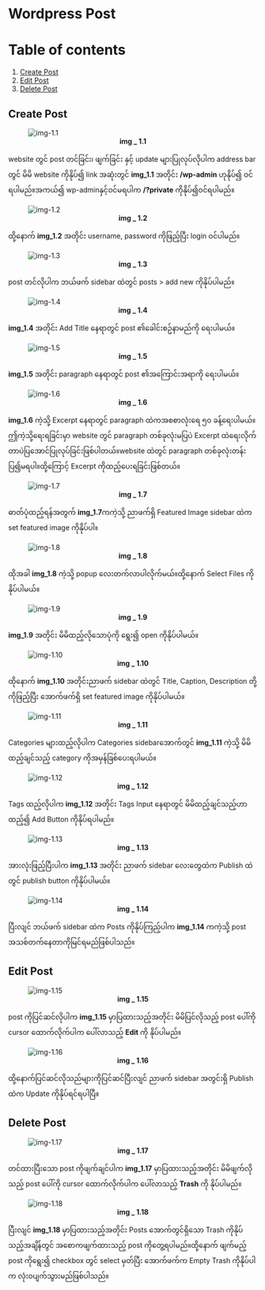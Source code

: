 # Wordpress Post

# Table of contents

1. [Create Post](#creat-post)
2. [Edit Post](#edit-post)
3. [Delete Post](#delete-post)

## Create Post

<figure>
<img src="/images/img_1.1.png" alt="img-1.1">
<figcaption align = "center"><b>img _ 1.1</b></figcaption>
</figure>

website တွင် post တင်ခြင်း၊ ဖျက်ခြင်း နှင့် update များပြုလုပ်လိုပါက address bar တွင် မိမိ website ကိုနိုပ်၍ link အဆုံးတွင် **img_1.1** အတိုင်း **/wp-admin** ဟုနိုပ်၍ ဝင်ရပါမည်။အကယ်၍ wp-adminနှင့်ဝင်မရပါက **/?private** ကိုနိုပ်၍ဝင်ရပါမည်။

<figure>
<img src="/images/img_1.2.png" alt="img-1.2">
<figcaption align = "center"><b>img _ 1.2</b></figcaption>
</figure>

ထို့နောက် **img_1.2** အတိုင်း username, password ကိုဖြည့်ပြီး login ဝင်ပါမည်။

<figure>
<img src="/images/img_1.3.png" alt="img-1.3">
<figcaption align = "center"><b>img _ 1.3</b></figcaption>
</figure>

post တင်လိုပါက ဘယ်ဖက် sidebar ထဲတွင် posts > add new ကိုနိုပ်ပါမည်။

<figure>
<img src="/images/img_1.4.png" alt="img-1.4">
<figcaption align = "center"><b>img _ 1.4</b></figcaption>
</figure>

**img_1.4** အတိုင်း Add Title နေရာတွင် post ၏ခေါင်းစဥ်နာမည်ကို ရေးပါမယ်။

<figure>
<img src="/images/img_1.5.png" alt="img-1.5">
<figcaption align = "center"><b>img _ 1.5</b></figcaption>
</figure>

**img_1.5** အတိုင်း paragraph နေရာတွင် post ၏အကြောင်းအရာကို ရေးပါမယ်။

<figure>
<img src="/images/img_1.6.png" alt="img-1.6">
<figcaption align = "center"><b>img _ 1.6</b></figcaption>
</figure>

**img_1.6** ကဲ့သို့ Excerpt နေရာတွင် paragraph ထဲကအစစာလုံးရေ ၅၀ ခန့်ရေးပါမယ်။ဤကဲ့သို့ရေးရခြင်းမှာ website တွင် paragraph တစ်ခုလုံးမပြပဲ Excerpt ထဲရေးလိုက်တာပဲပြအောင်ပြုလုပ်ခြင်းဖြစ်ပါတယ်။website ထဲတွင် paragraph တစ်ခုလုံးတန်းပြ၍မရပါ။ထို့ကြောင့် Excerpt ကိုထည့်ပေးရခြင်းဖြစ်တယ်။

<figure>
<img src="/images/img_1.7.png" alt="img-1.7">
<figcaption align = "center"><b>img _ 1.7</b></figcaption>
</figure>

ဓာတ်ပုံထည့်ရန်အတွက် **img_1.7**ကကဲ့သို့ ညာဖက်ရှိ Featured Image sidebar ထဲက set featured image ကိုနိုပ်ပါ။

<figure>
<img src="/images/img_1.8.png" alt="img-1.8">
<figcaption align = "center"><b>img _ 1.8</b></figcaption>
</figure>

ထိုအခါ **img_1.8** ကဲ့သို့ popup လေးတက်လာပါလိုက်မယ်။ထို့နောက် Select Files ကိုနိုပ်ပါမယ်။

<figure>
<img src="/images/img_1.9.png" alt="img-1.9">
<figcaption align = "center"><b>img _ 1.9</b></figcaption>
</figure>

**img_1.9** အတိုင်း မိမိထည့်လိုသောပုံကို ရွေး၍ open ကိုနိုပ်ပါမယ်။

<figure>
<img src="/images/img_1.10.png" alt="img-1.10">
<figcaption align = "center"><b>img _ 1.10</b></figcaption>
</figure>

ထိုနောက် **img_1.10** အတိုင်းညာဖက် sidebar ထဲတွင် Title, Caption, Description တို့ကိုဖြည့်ပြီး အောက်ဖက်ရှိ set featured image ကိုနိုပ်ပါမယ်။

<figure>
<img src="/images/img_1.11.png" alt="img-1.11">
<figcaption align = "center"><b>img _ 1.11</b></figcaption>
</figure>

Categories များထည့်လိုပါက Categories sidebarအောက်တွင် **img_1.11** ကဲ့သို့ မိမိထည့်ချင်သည့် category ကိုအမှန်ခြစ်ပေးရပါမယ်။

<figure>
<img src="/images/img_1.12.png" alt="img-1.12">
<figcaption align = "center"><b>img _ 1.12</b></figcaption>
</figure>

Tags ထည့်လိုပါက **img_1.12** အတိုင်း Tags Input နေရာတွင် မိမိထည့်ချင်သည့်ဟာထည့်၍ Add Button ကိုနိုပ်ရပါမည်။

<figure>
<img src="/images/img_1.13.png" alt="img-1.13">
<figcaption align = "center"><b>img _ 1.13</b></figcaption>
</figure>

အားလုံးဖြည့်ပြီးပါက **img_1.13** အတိုင်း ညာဖက် sidebar လေးတွေထဲက Publish ထဲတွင် publish button ကိုနိုပ်ပါမယ်။

<figure>
<img src="/images/img_1.14.png" alt="img-1.14">
<figcaption align = "center"><b>img _ 1.14</b></figcaption>
</figure>

ပြီးလျင် ဘယ်ဖက် sidebar ထဲက Posts ကိုနိုပ်ကြည့်ပါက **img_1.14** ကကဲ့သို့ post အသစ်တက်နေတာကိုမြင်ရမည်ဖြစ်ပါသည်။

## Edit Post

<figure>
<img src="/images/img_1.15.png" alt="img-1.15">
<figcaption align = "center"><b>img _ 1.15</b></figcaption>
</figure>

post ကိုပြင်ဆင်လိုပါက **img_1.15** မှာပြထားသည့်အတိုင်း မိမိပြင်လိုသည့် post ပေါ်ကို cursor ထောက်လိုက်ပါက ပေါ်လာသည့် **Edit** ကို နိုပ်ပါမည်။

<figure>
<img src="/images/img_1.16.png" alt="img-1.16">
<figcaption align = "center"><b>img _ 1.16</b></figcaption>
</figure>

ထို့နောက်ပြင်ဆင်လိုသည်များကိုပြင်ဆင်ပြီးလျင် ညာဖက် sidebar အတွင်းရှိ Publish ထဲက Update ကိုနိုပ်ရင်ရပါပြီ။

## Delete Post

<figure>
<img src="/images/img_1.17.png" alt="img-1.17">
<figcaption align = "center"><b>img _ 1.17</b></figcaption>
</figure>

တင်ထားပြီးသော post ကိုဖျက်ချင်ပါက **img_1.17** မှာပြထားသည့်အတိုင်း မိမိဖျက်လိုသည့် post ပေါ်ကို cursor ထောက်လိုက်ပါက ပေါ်လာသည့် **Trash** ကို နိုပ်ပါမည်။

<figure>
<img src="/images/img_1.18.png" alt="img-1.18">
<figcaption align = "center"><b>img _ 1.18</b></figcaption>
</figure>

ပြီးလျင် **img_1.18** မှာပြထားသည့်အတိုင်း Posts အောက်တွင်ရှိသော Trash ကိုနိုပ်သည့်အချိန်တွင် အစောကဖျက်ထားသည့် post ကိုတွေ့ရပါမည်။ထို့နောက် ဖျက်မည့် post ကိုရွေး၍ checkbox တွင် select မှတ်ပြီး အောက်ဖက်က Empty Trash ကိုနိုပ်ပါက လုံး၀ပျက်သွားမည်ဖြစ်ပါသည်။

